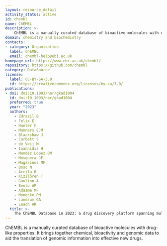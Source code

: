 ```yaml
---
layout: resource_detail
activity_status: active
id: chembl
name: ChEMBL
description: >-
    ChEMBL is a manually curated database of bioactive molecules with drug-like properties. It brings together chemical, bioactivity and genomic data to aid the translation of genomic information into effective new drugs.
domain: chemistry and biochemistry
contacts:
- category: Organization
  label: ChEMBL
  email: chembl-help@ebi.ac.uk
homepage_url: https://www.ebi.ac.uk/chembl/
repository: https://github.com/chembl
category: DataSource
license:
  label: CC-BY-SA-3.0
  id: https://creativecommons.org/licenses/by-sa/3.0/
publications:
- doi: doi:10.1093/nar/gkad1004
  id: doi:10.1093/nar/gkad1004
  preferred: true
  year: "2023"
  authors:
    - Zdrazil B
    - Felix E
    - Hunter F
    - Manners EJM
    - Blackshaw J
    - Corbett S
    - de Veij M
    - Ioannidis H
    - Mendez Lopez DM
    - Mosquera JF
    - Magarinos MP
    - Bosc N
    - Arcila R
    - Kizilören T
    - Gaulton A
    - Bento AP
    - Adasme MF
    - Monecke PM
    - Landrum GA
    - Leach AR
  title: >-
    The ChEMBL Database in 2023: a drug discovery platform spanning multiple bioactivity data types and time periods
---
```


ChEMBL is a manually curated database of bioactive molecules with drug-like properties. It brings together chemical, bioactivity and genomic data to aid the translation of genomic information into effective new drugs.
